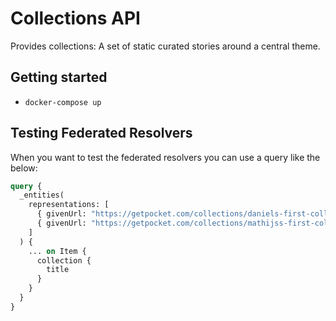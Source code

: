 # Collections API

Provides collections: A set of static curated stories around a central theme.

## Getting started
- `docker-compose up`

## Testing Federated Resolvers

When you want to test the federated resolvers you can use a query like the below:

```graphql
query {
  _entities(
    representations: [
      { givenUrl: "https://getpocket.com/collections/daniels-first-collection", __typename: "Item" }
      { givenUrl: "https://getpocket.com/collections/mathijss-first-collection" , __typename: "Item"}
    ]
  ) {
    ... on Item {
      collection {
        title
      }
    }
  }
}
```
